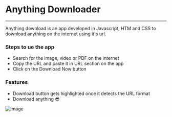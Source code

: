 # Anything Downloader
---
Anything download is an app developed in Javascript, HTM and CSS to download anything on the internet using it's url.

### Steps to ue the app
* Search for the image, video or PDF on the internet
* Copy the URL and paste it in URL section on the app
* Click on the Download Now button

### Features
* Download button gets highlighted once it detects the URL format
* Download anything :sunglasses:

![image](https://user-images.githubusercontent.com/109081005/187982970-6068a1cf-4c37-4867-97b2-46ddafe38efe.png)
